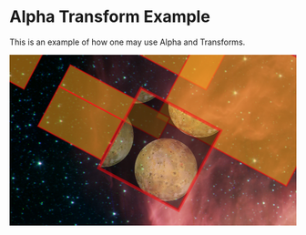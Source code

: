 # Alpha Transform Example

This is an example of how one may use Alpha and Transforms.

![Image of Alpha Transform Example](images/AlphaTransformExample.png)
